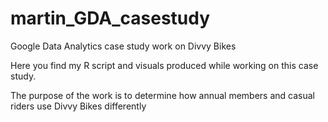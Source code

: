 # martin_GDA_casestudy
Google Data Analytics case study work on Divvy Bikes

Here you find my R script and visuals produced while working on this case study.

The purpose of the work is to determine how annual members and casual riders use Divvy Bikes differently
